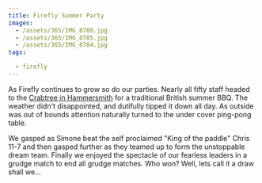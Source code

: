 ```yaml
---
title: Firefly Summer Party
images:
  - /assets/365/IMG_8780.jpg
  - /assets/365/IMG_8785.jpg
  - /assets/365/IMG_8784.jpg
tags:

  - firefly
---
```

As Firefly continues to grow so do our parties. Nearly all fifty staff headed to the [Crabtree in Hammersmith](http://www.thecrabtreew6.co.uk/) for a traditional British summer BBQ. The weather didn't disappointed, and dutifully tipped it down all day. As outside was out of bounds attention naturally turned to the under cover ping-pong table.

We gasped as Simone beat the self proclaimed "King of the paddle" Chris 11-7 and then gasped further as they teamed up to form the unstoppable dream team. Finally we enjoyed the spectacle of our fearless leaders in a grudge match to end all grudge matches. Who won? Well, lets call it a draw shall we...
